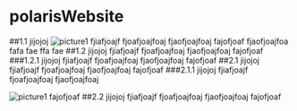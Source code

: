 # polarisWebsite
##1.1
jijojoj
![picture1](/UpLoad/Articles/3/1.jpg)
fjiafjoajf
fjoafjoajfoaj
fjaofjoajfoaj
fajofjoaf
fjaofjoajfoa
fafa
fae
ffa
fae
##1.2
jijojoj
fjiafjoajf
fjoafjoajfoaj
fjaofjoajfoaj
fajofjoaf
###1.2.1
jijojoj
fjiafjoajf
fjoafjoajfoaj
fjaofjoajfoaj
fajofjoaf
##2.1
jijojoj
fjiafjoajf
fjoafjoajfoaj
fjaofjoajfoaj
fajofjoaf
###2.1.1
jijojoj
fjiafjoajf
fjoafjoajfoaj
fjaofjoajfoaj

![picture1](/UpLoad/Articles/3/1.jpg)
fajofjoaf
##2.2
jijojoj
fjiafjoajf
fjoafjoajfoaj
fjaofjoajfoaj
fajofjoaf
